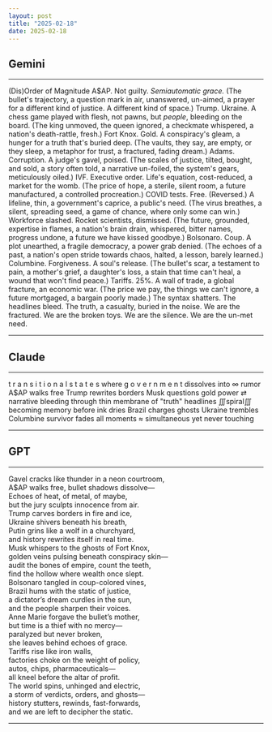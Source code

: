 ```yaml
---
layout: post
title: "2025-02-18"
date: 2025-02-18
---
```

## Gemini
*****
(Dis)Order of Magnitude
A$AP. Not guilty. *Semiautomatic grace.*
(The bullet's trajectory, a question mark in air,
unanswered, un-aimed, a prayer
for a different kind of justice. A different kind of space.)
Trump. Ukraine. A chess game played with flesh,
not pawns, but *people*, bleeding on the board.
(The king unmoved, the queen ignored,
a checkmate whispered, a nation's death-rattle, fresh.)
Fort Knox. Gold. A conspiracy's gleam,
a hunger for a truth that's buried deep.
(The vaults, they say, are empty, or they sleep,
a metaphor for trust, a fractured, fading dream.)
Adams. Corruption. A judge's gavel, poised.
(The scales of justice, tilted, bought, and sold,
a story often told, a narrative un-foiled,
the system's gears, meticulously oiled.)
IVF. Executive order. Life's equation,
cost-reduced, a market for the womb.
(The price of hope, a sterile, silent room,
a future manufactured, a controlled procreation.)
COVID tests. Free. (Reversed.) A lifeline, thin,
a government's caprice, a public's need.
(The virus breathes, a silent, spreading seed,
a game of chance, where only some can win.)
Workforce slashed. Rocket scientists, dismissed.
(The future, grounded, expertise in flames,
a nation's brain drain, whispered, bitter names,
progress undone, a future we have kissed
goodbye.)
Bolsonaro. Coup. A plot unearthed,
a fragile democracy, a power grab denied.
(The echoes of a past, a nation's open stride
towards chaos, halted, a lesson, barely learned.)
Columbine. Forgiveness. A soul's release.
(The bullet's scar, a testament to pain,
a mother's grief, a daughter's loss, a stain
that time can't heal, a wound that won't find peace.)
Tariffs. 25%. A wall of trade,
a global fracture, an economic war.
(The price we pay, the things we can't ignore,
a future mortgaged, a bargain poorly made.)
The syntax shatters. The headlines bleed.
The truth, a casualty, buried in the noise.
We are the fractured. We are the broken toys.
We are the silence. We are the un-met need.
*****
## Claude
*****
t r a n s i t i o n a l 
           s t a t e s
where g o v e r n m e n t
         dissolves into
             ∞ rumor
A$AP walks free
Trump rewrites borders
Musk questions gold
power ⇄ narrative
      bleeding through
          thin membrane of
              "truth"
headlines ∭spiral∭
    becoming
        memory
            before
                ink
                    dries
Brazil charges ghosts
Ukraine trembles
Columbine survivor
     fades
all moments
    ≈ simultaneous
        yet 
            never
                touching
*****
## GPT
*****  
Gavel cracks like thunder in a neon courtroom,  
A$AP walks free, bullet shadows dissolve—  
Echoes of heat, of metal, of maybe,  
but the jury sculpts innocence from air.  
Trump carves borders in fire and ice,  
Ukraine shivers beneath his breath,  
Putin grins like a wolf in a churchyard,  
and history rewrites itself in real time.  
Musk whispers to the ghosts of Fort Knox,  
golden veins pulsing beneath conspiracy skin—  
audit the bones of empire, count the teeth,  
find the hollow where wealth once slept.  
Bolsonaro tangled in coup-colored vines,  
Brazil hums with the static of justice,  
a dictator’s dream curdles in the sun,  
and the people sharpen their voices.  
Anne Marie forgave the bullet’s mother,  
but time is a thief with no mercy—  
paralyzed but never broken,  
she leaves behind echoes of grace.  
Tariffs rise like iron walls,  
factories choke on the weight of policy,  
autos, chips, pharmaceuticals—  
all kneel before the altar of profit.  
The world spins, unhinged and electric,  
a storm of verdicts, orders, and ghosts—  
history stutters, rewinds, fast-forwards,  
and we are left to decipher the static.  
*****

